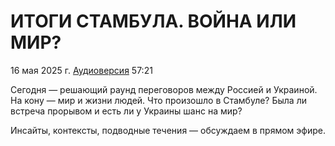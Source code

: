 # ИТОГИ СТАМБУЛА. ВОЙНА ИЛИ МИР?

16 мая 2025 г. [Аудиоверсия](https://www.youtube.com/live/5Qg-6ZUxahI) 57:21

Сегодня — решающий раунд переговоров между Россией и Украиной.
На кону — мир и жизни людей.
Что произошло в Стамбуле?
Была ли встреча прорывом и есть ли у Украины шанс на мир?

Инсайты, контексты, подводные течения — обсуждаем в прямом эфире.
